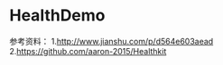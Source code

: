 # HealthDemo

参考资料：
1.http://www.jianshu.com/p/d564e603aead
2.https://github.com/aaron-2015/Healthkit
